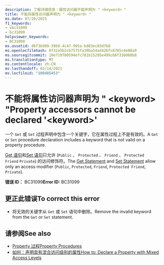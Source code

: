 ```yaml
---
description: 了解详细信息：属性访问器不能声明为 " <keyword> "
title: 不能将属性访问器声明为 " <keyword> "
ms.date: 07/20/2015
f1_keywords:
- vbc31099
- bc31099
helpviewer_keywords:
- BC31099
ms.assetid: d6f3b989-39b9-4c47-995a-bd83ec03d7b8
ms.openlocfilehash: 0f32a5b2cb7575fa30ba54ad426fc8785c4e08a9
ms.sourcegitcommit: 10e719780594efc781b15295e499c66f316068b8
ms.translationtype: MT
ms.contentlocale: zh-CN
ms.lasthandoff: 02/14/2021
ms.locfileid: "100485453"
---
```

# <a name="property-accessors-cannot-be-declared-keyword"></a><span data-ttu-id="28c53-103">不能将属性访问器声明为 " \<keyword> "</span><span class="sxs-lookup"><span data-stu-id="28c53-103">Property accessors cannot be declared '\<keyword>'</span></span>

<span data-ttu-id="28c53-104">一个 `Get` 或 `Set` 过程声明中包含一个关键字，它在属性过程上不是有效的。</span><span class="sxs-lookup"><span data-stu-id="28c53-104">A `Get` or `Set` procedure declaration includes a keyword that is not valid on a property procedure.</span></span>  
  
 <span data-ttu-id="28c53-105">[Get 语句](../language-reference/statements/get-statement.md)和[Set 语句](../language-reference/statements/set-statement.md)只允许 (`Public` 、 `Protected` 、 `Friend` 、 `Protected Friend` `Private`) 的访问修饰符。</span><span class="sxs-lookup"><span data-stu-id="28c53-105">The [Get Statement](../language-reference/statements/get-statement.md) and [Set Statement](../language-reference/statements/set-statement.md) allow only an access modifier (`Public`, `Protected`, `Friend`, `Protected Friend`, `Private`).</span></span>  
  
 <span data-ttu-id="28c53-106">**错误 ID：** BC31099</span><span class="sxs-lookup"><span data-stu-id="28c53-106">**Error ID:** BC31099</span></span>  
  
## <a name="to-correct-this-error"></a><span data-ttu-id="28c53-107">更正此错误</span><span class="sxs-lookup"><span data-stu-id="28c53-107">To correct this error</span></span>  
  
- <span data-ttu-id="28c53-108">将无效的关键字从 `Get` 或 `Set` 语句中删除。</span><span class="sxs-lookup"><span data-stu-id="28c53-108">Remove the invalid keyword from the `Get` or `Set` statement.</span></span>  
  
## <a name="see-also"></a><span data-ttu-id="28c53-109">请参阅</span><span class="sxs-lookup"><span data-stu-id="28c53-109">See also</span></span>

- [<span data-ttu-id="28c53-110">Property 过程</span><span class="sxs-lookup"><span data-stu-id="28c53-110">Property Procedures</span></span>](../programming-guide/language-features/procedures/property-procedures.md)
- [<span data-ttu-id="28c53-111">如何：声明具有混合访问级别的属性</span><span class="sxs-lookup"><span data-stu-id="28c53-111">How to: Declare a Property with Mixed Access Levels</span></span>](../programming-guide/language-features/procedures/how-to-declare-a-property-with-mixed-access-levels.md)

